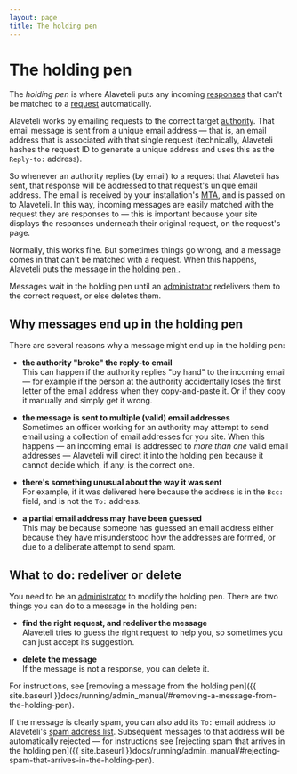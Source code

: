 ```yaml
---
layout: page
title: The holding pen
---
```


#  The holding pen

<p class="lead">
  
  The <em>holding pen</em> is where Alaveteli puts any incoming
  <a href="{{ site.baseurl }}docs/glossary/#response" class="glossary__link">responses</a>
  that can't be matched to a
  <a href="{{ site.baseurl }}docs/glossary/#request" class="glossary__link">request</a>
  automatically.
</p>


Alaveteli works by emailing requests to the correct target
<a href="{{ site.baseurl }}docs/glossary/#authority" class="glossary__link">authority</a>.
That email message is sent from a unique email address &mdash; that is, an
email address that is associated with that single request (technically,
Alaveteli hashes the request ID to generate a unique address and uses this as
the `Reply-to:` address).

So whenever an authority replies (by email) to a request that Alaveteli has
sent, that response will be addressed to that request's unique email address.
The email is received by your installation's
<a href="{{ site.baseurl}}docs/glossary/#mta" class="glossary__link">MTA</a>,
and is passed on to Alaveteli. In this way, incoming messages are easily
matched with the request they are responses to &mdash; this is important
because your site displays the responses underneath their original request, on
the request's page.

Normally, this works fine. But sometimes things go wrong, and a message comes
in that can't be matched with a request. When this happens, Alaveteli puts the
message in the
<a href="{{ site.baseurl }}docs/glossary/#holding_pen" class="glossary__link">holding
pen </a>.

Messages wait in the holding pen until an 
<a href="{{ site.baseurl }}docs/glossary/#super" class="glossary__link">administrator</a>
redelivers them to the correct request, or else deletes them.

## Why messages end up in the holding pen

There are several reasons why a message might end up in the holding pen:

* **the authority "broke" the reply-to email**<br>
  This can happen if the authority replies "by hand" to the incoming email &mdash;
  for example if the person at the authority accidentally loses the first
  letter of the email address when they copy-and-paste it. Or if they copy
  it manually and simply get it wrong.
  
* **the message is sent to multiple (valid) email addresses**<br>
  Sometimes an officer working for an authority may attempt to send email using
  a collection of email addresses for you site. When this happens &mdash;
  an incoming email is addressed to *more than one* valid email addresses &mdash;
  Alaveteli will direct it into the holding pen because it cannot decide
  which, if any, is the correct one.

* **there's something unusual about the way it was sent**<br>
  For example, if it was delivered here because the address is in the `Bcc:`
  field, and is not the `To:` address.

* **a partial email address may have been guessed**<br>
  This may be because someone has guessed an email address either because they
  have misunderstood how the addresses are formed, or due to a deliberate 
  attempt to send spam.

## What to do: redeliver or delete

You need to be an
<a href="{{ site.baseurl }}docs/glossary/#super" class="glossary__link">administrator</a>
to modify the holding pen. There are two things you can do to a message in the
holding pen:

  * **find the right request, and redeliver the message**<br>
    Alaveteli tries to guess the right request to help you, so sometimes
    you can just accept its suggestion. 
    
  * **delete the message**<br>
    If the message is not a response, you can delete it.

For instructions, see
[removing a message from the holding pen]({{ site.baseurl }}docs/running/admin_manual/#removing-a-message-from-the-holding-pen).

If the message is clearly spam, you can also add its `To:` email address to Alaveteli's
<a href="{{site.baseurl}}#spam-address-list" class="glossary__link">spam address list</a>.
Subsequent messages to that address will be automatically rejected &mdash; for
instructions see
[rejecting spam that arrives in the holding pen]({{ site.baseurl }}docs/running/admin_manual/#rejecting-spam-that-arrives-in-the-holding-pen).

